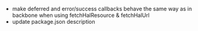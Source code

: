 - make deferred and error/success callbacks behave the same way as in backbone when using fetchHalResource & fetchHalUrl
- update package.json description
